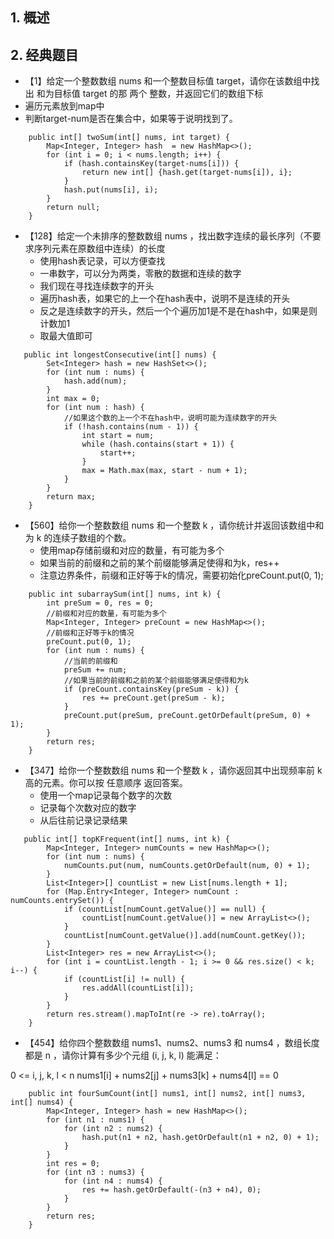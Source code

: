 ## 1. 概述
## 2. 经典题目
   * 【1】给定一个整数数组 nums 和一个整数目标值 target，请你在该数组中找出 和为目标值 target 的那 两个 整数，并返回它们的数组下标
   * 遍历元素放到map中
   * 判断target-num是否在集合中，如果等于说明找到了。
```
    public int[] twoSum(int[] nums, int target) {
        Map<Integer, Integer> hash  = new HashMap<>();
        for (int i = 0; i < nums.length; i++) {
            if (hash.containsKey(target-nums[i])) {
                return new int[] {hash.get(target-nums[i]), i};
            }
            hash.put(nums[i], i);
        }
        return null;
    }
``` 

* 【128】给定一个未排序的整数数组 nums ，找出数字连续的最长序列（不要求序列元素在原数组中连续）的长度
  * 使用hash表记录，可以方便查找
  * 一串数字，可以分为两类，零散的数据和连续的数字
  * 我们现在寻找连续数字的开头
  * 遍历hash表，如果它的上一个在hash表中，说明不是连续的开头
  * 反之是连续数字的开头，然后一个个遍历加1是不是在hash中，如果是则计数加1
  * 取最大值即可

```
   public int longestConsecutive(int[] nums) {
        Set<Integer> hash = new HashSet<>();
        for (int num : nums) {
            hash.add(num);
        }
        int max = 0;
        for (int num : hash) {
            //如果这个数的上一个不在hash中，说明可能为连续数字的开头
            if (!hash.contains(num - 1)) {
                int start = num;
                while (hash.contains(start + 1)) {
                    start++;
                }
                max = Math.max(max, start - num + 1);
            }
        }
        return max;
    }
```
* 【560】给你一个整数数组 nums 和一个整数 k ，请你统计并返回该数组中和为 k 的连续子数组的个数。 
  * 使用map存储前缀和对应的数量，有可能为多个
  * 如果当前的前缀和之前的某个前缀能够满足使得和为k，res++
  * 注意边界条件，前缀和正好等于k的情况，需要初始化preCount.put(0, 1);
```
    public int subarraySum(int[] nums, int k) {
        int preSum = 0, res = 0;
        //前缀和对应的数量，有可能为多个
        Map<Integer, Integer> preCount = new HashMap<>();
        //前缀和正好等于k的情况
        preCount.put(0, 1);
        for (int num : nums) {
            //当前的前缀和
            preSum += num;
            //如果当前的前缀和之前的某个前缀能够满足使得和为k
            if (preCount.containsKey(preSum - k)) {
                res += preCount.get(preSum - k);
            }
            preCount.put(preSum, preCount.getOrDefault(preSum, 0) + 1);
        }
        return res;
    }
```

* 【347】给你一个整数数组 nums 和一个整数 k ，请你返回其中出现频率前 k 高的元素。你可以按 任意顺序 返回答案。
  * 使用一个map记录每个数字的次数
  * 记录每个次数对应的数字
  * 从后往前记录记录结果 
```
   public int[] topKFrequent(int[] nums, int k) {
        Map<Integer, Integer> numCounts = new HashMap<>();
        for (int num : nums) {
            numCounts.put(num, numCounts.getOrDefault(num, 0) + 1);
        }
        List<Integer>[] countList = new List[nums.length + 1];
        for (Map.Entry<Integer, Integer> numCount : numCounts.entrySet()) {
            if (countList[numCount.getValue()] == null) {
                countList[numCount.getValue()] = new ArrayList<>();
            }
            countList[numCount.getValue()].add(numCount.getKey());
        }
        List<Integer> res = new ArrayList<>();
        for (int i = countList.length - 1; i >= 0 && res.size() < k; i--) {
            if (countList[i] != null) {
                res.addAll(countList[i]);
            }
        }
        return res.stream().mapToInt(re -> re).toArray();
    }
```


* 【454】给你四个整数数组 nums1、nums2、nums3 和 nums4 ，数组长度都是 n ，请你计算有多少个元组 (i, j, k, l) 能满足：

0 <= i, j, k, l < n
nums1[i] + nums2[j] + nums3[k] + nums4[l] == 0

```
    public int fourSumCount(int[] nums1, int[] nums2, int[] nums3, int[] nums4) {
        Map<Integer, Integer> hash = new HashMap<>();
        for (int n1 : nums1) {
            for (int n2 : nums2) {
                hash.put(n1 + n2, hash.getOrDefault(n1 + n2, 0) + 1);
            }
        }
        int res = 0;
        for (int n3 : nums3) {
            for (int n4 : nums4) {
                res += hash.getOrDefault(-(n3 + n4), 0);
            }
        }
        return res;
    }
```
